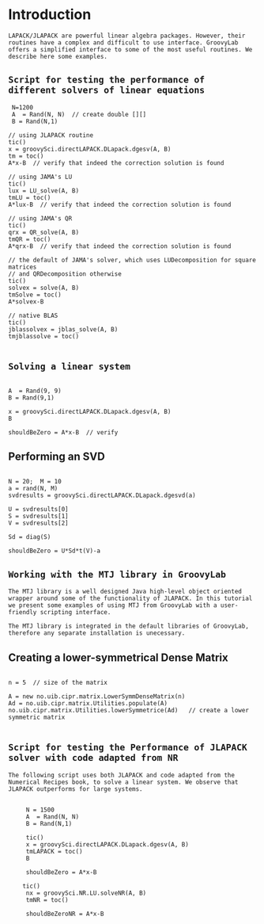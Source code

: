 # Introduction #

`LAPACK/JLAPACK are powerful linear algebra packages. However, their routines have a complex and difficult to use interface. GroovyLab offers a simplified interface to some of the most useful routines. We describe here some examples. `


## `Script for testing the performance of different solvers of linear equations` ##

```
 N=1200
 A  = Rand(N, N)  // create double [][]
 B = Rand(N,1) 
     
// using JLAPACK routine 
tic()
x = groovySci.directLAPACK.DLapack.dgesv(A, B)
tm = toc()
A*x-B  // verify that indeed the correction solution is found

// using JAMA's LU
tic()
lux = LU_solve(A, B)
tmLU = toc()
A*lux-B  // verify that indeed the correction solution is found

// using JAMA's QR
tic()
qrx = QR_solve(A, B)
tmQR = toc() 
A*qrx-B  // verify that indeed the correction solution is found

// the default of JAMA's solver, which uses LUDecomposition for square matrices
// and QRDecomposition otherwise
tic()
solvex = solve(A, B)
tmSolve = toc()
A*solvex-B

// native BLAS      
tic()
jblassolvex = jblas_solve(A, B)
tmjblassolve = toc()
      

```

## `Solving a linear system ` ##
```
     
A  = Rand(9, 9)
B = Rand(9,1)
     
x = groovySci.directLAPACK.DLapack.dgesv(A, B)
B

shouldBeZero = A*x-B  // verify

```

## Performing an SVD ##

```

N = 20;  M = 10
a = rand(N, M)
svdresults = groovySci.directLAPACK.DLapack.dgesvd(a)

U = svdresults[0]
S = svdresults[1]
V = svdresults[2]

Sd = diag(S)

shouldBeZero = U*Sd*t(V)-a

```

## `Working with the MTJ library in GroovyLab` ##

`The MTJ library is a well designed Java high-level object oriented wrapper around some of the functionality of JLAPACK. In this tutorial we present some examples of using MTJ from GroovyLab with a user-friendly scripting interface. `

`The MTJ library is integrated in the default libraries of GroovyLab, therefore any separate installation is unecessary.`

## Creating a lower-symmetrical Dense Matrix ##

```

n = 5  // size of the matrix

A = new no.uib.cipr.matrix.LowerSymmDenseMatrix(n)
Ad = no.uib.cipr.matrix.Utilities.populate(A)
no.uib.cipr.matrix.Utilities.lowerSymmetrice(Ad)   // create a lower symmetric matrix


```

## `Script for testing the Performance of JLAPACK solver with code adapted from NR` ##

`The following script uses both JLAPACK and code adapted from the Numerical Recipes book, to solve a linear system. We observe that JLAPACK outperforms for large systems.`

```

     N = 1500
     A  = Rand(N, N)
     B = Rand(N,1)

     tic()
     x = groovySci.directLAPACK.DLapack.dgesv(A, B)
     tmLAPACK = toc()
     B

     shouldBeZero = A*x-B 

	tic()
     nx = groovySci.NR.LU.solveNR(A, B)
     tmNR = toc()

     shouldBeZeroNR = A*x-B 

```